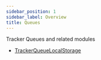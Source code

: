 ```yaml
---
sidebar_position: 1
sidebar_label: Overview
title: Queues
---
```


Tracker Queues and related modules

- [TrackerQueueLocalStorage](/tracking/api-reference/queues/TrackerQueueLocalStorage.md)
